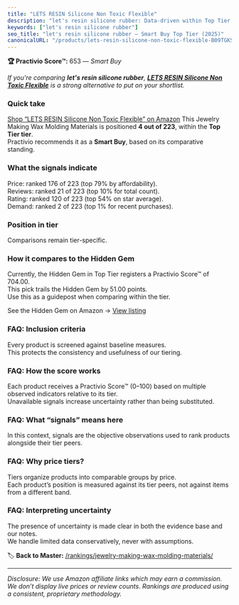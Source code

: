 ```yaml
---
title: "LETS RESIN Silicone Non Toxic Flexible"
description: "let's resin silicone rubber: Data-driven within Top Tier ranking using the Practivio Score™. Positioned by quality, value, demand, findability, momentum."
keywords: ["let's resin silicone rubber"]
seo_title: "let's resin silicone rubber — Smart Buy Top Tier (2025)"
canonicalURL: "/products/lets-resin-silicone-non-toxic-flexible-B09TGKS4KY/"
---
```


**🏆 Practivio Score™:** 653 — _Smart Buy_


*If you're comparing **let's resin silicone rubber**, **[LETS RESIN Silicone Non Toxic Flexible](https://www.amazon.com/dp/B09TGKS4KY?tag=practivio-20)** is a strong alternative to put on your shortlist.*
### Quick take
[Shop “LETS RESIN Silicone Non Toxic Flexible” on Amazon](https://www.amazon.com/dp/B09TGKS4KY?tag=practivio-20)
This Jewelry Making Wax Molding Materials is positioned **4 out of 223**, within the **Top Tier tier**.  
Practivio recommends it as a **Smart Buy**, based on its comparative standing.

### What the signals indicate
Price: ranked 176 of 223 (top 79% by affordability).  
Reviews: ranked 21 of 223 (top 10% for total count).  
Rating: ranked 120 of 223 (top 54% on star average).  
Demand: ranked 2 of 223 (top 1% for recent purchases).

### Position in tier
Comparisons remain tier-specific.

### How it compares to the Hidden Gem
Currently, the Hidden Gem in Top Tier registers a Practivio Score™ of 704.00.  
This pick trails the Hidden Gem by 51.00 points.  
Use this as a guidepost when comparing within the tier.  

See the Hidden Gem on Amazon → [View listing](https://www.amazon.com/dp/B0C6DQZQCQ?tag=practivio-20)

### FAQ: Inclusion criteria
Every product is screened against baseline measures.  
This protects the consistency and usefulness of our tiering.

### FAQ: How the score works
Each product receives a Practivio Score™ (0–100) based on multiple observed indicators relative to its tier.  
Unavailable signals increase uncertainty rather than being substituted.

### FAQ: What “signals” means here
In this context, signals are the objective observations used to rank products alongside their tier peers.

### FAQ: Why price tiers?
Tiers organize products into comparable groups by price.  
Each product’s position is measured against its tier peers, not against items from a different band.

### FAQ: Interpreting uncertainty
The presence of uncertainty is made clear in both the evidence base and our notes.  
We handle limited data conservatively, never with assumptions.


🏷️ **Back to Master:** [/rankings/jewelry-making-wax-molding-materials/](/rankings/jewelry-making-wax-molding-materials/)

---
_Disclosure: We use Amazon affiliate links which may earn a commission. We don’t display live prices or review counts. Rankings are produced using a consistent, proprietary methodology._
